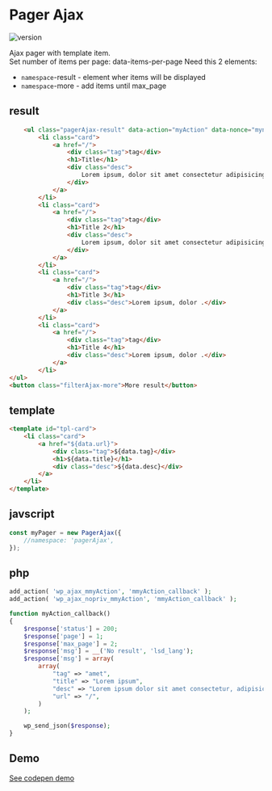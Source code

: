 
# Pager Ajax

![version](https://img.shields.io/github/manifest-json/v/Natjo/pagerAjax)

Ajax pager with template item.  
Set number of items per page: data-items-per-page
Need this 2 elements:  
- `namespace`-result - element wher items will be displayed
- `namespace`-more - add items until max_page


## result
```html
	<ul class="pagerAjax-result" data-action="myAction" data-nonce="mynonce" data-items-per-page="4">
		<li class="card">
			<a href="/">
				<div class="tag">tag</div>
				<h1>Title</h1>
				<div class="desc">
					Lorem ipsum, dolor sit amet consectetur adipisicing elit. Veritatis, unde!
				</div>
			</a>
		</li>
		<li class="card">
			<a href="/">
				<div class="tag">tag</div>
				<h1>Title 2</h1>
				<div class="desc">
					Lorem ipsum, dolor sit amet consectetur adipisicing elit. Veritatis, unde!
				</div>
			</a>
		</li>
		<li class="card">
			<a href="/">
				<div class="tag">tag</div>
				<h1>Title 3</h1>
				<div class="desc">Lorem ipsum, dolor .</div>
			</a>
		</li>
		<li class="card">
			<a href="/">
				<div class="tag">tag</div>
				<h1>Title 4</h1>
				<div class="desc">Lorem ipsum, dolor .</div>
			</a>
		</li>
</ul>
<button class="filterAjax-more">More result</button>
```
## template
```html
<template id="tpl-card">
	<li class="card">
		<a href="${data.url}">
			<div class="tag">${data.tag}</div>
			<h1>${data.title}</h1>
			<div class="desc">${data.desc}</div>
		</a>
	</li>
</template>
```

## javscript
```javascript
const myPager = new PagerAjax({
    //namespace: 'pagerAjax',
});
```

## php
```php
add_action( 'wp_ajax_mmyAction', 'mmyAction_callback' );
add_action( 'wp_ajax_nopriv_mmyAction', 'mmyAction_callback' );

function myAction_callback()
{
    $response['status'] = 200;
	$response['page'] = 1;
	$response['max_page'] = 2;
	$response['msg'] = __('No result', 'lsd_lang');
	$response['msg'] = array(
		array(
			"tag" => "amet",
			"title" => "Lorem ipsum",
			"desc" => "Lorem ipsum dolor sit amet consectetur, adipisicing elit.",
			"url" => "/",
		)
	);

    wp_send_json($response);
}
```

## Demo
[See codepen demo](https://codepen.io/natjo/pen/poEdaRP?editors=0110)


